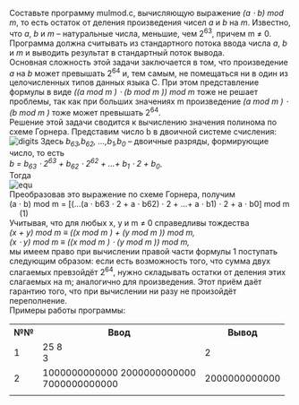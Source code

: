 <p>Составьте программу mulmod.c, вычисляющую выражение <em>(a ⋅ b) mod m</em>, то есть остаток от деления произведения чисел <em>a</em> и <em>b</em> на <em>m</em>. Известно, что <em>a</em>, <em>b</em> и <em>m</em> – натуральные числа, меньшие, чем 2<sup>63</sup>, причем m ≠  0.<br>
Программа должна считывать из стандартного потока ввода числа <em>a</em>, <em>b</em> и <em>m</em> и выводить результат в стандартный поток вывода.<br>
Основная сложность этой задачи заключается в том, что произведение <em>a</em> на <em>b</em> может превышать 2<sup>64</sup> и, тем самым, не помещаться ни в один из целочисленных типов данных языка C. При этом представление формулы в виде <em>((a mod  m ) ⋅ (b mod m )) mod m</em> тоже не решает проблемы, так как при больших значениях m произведение <em>(a mod  m ) ⋅ (b mod m )</em> тоже может превышать 2<sup>64</sup>.<br>
Решение этой задачи сводится к вычислению значения полинома по схеме Горнера. Представим число b в двоичной системе счисления:<br>
<img src="http://195.19.40.181:3386/tasks/iu9/algorithms_and_data_structures.3/clang/mulmod/text/mulmod17x.png" alt="digits">   Здесь <em>b<sub>63</sub>,b<sub>62</sub>, …,b<sub>1</sub>,b<sub>0</sub></em> – двоичные разряды, формирующие число, то есть<br>
<em>b = b<sub>63</sub> ⋅ 2<sup>63</sup> + b<sub>62</sub> ⋅ 2<sup>62</sup> + …+ b<sub>1</sub> ⋅ 2 + b<sub>0</sub></em>.<br>
Тогда<br>
<img src="http://195.19.40.181:3386/tasks/iu9/algorithms_and_data_structures.3/clang/mulmod/text/mulmod17x.png" alt="equ"><br>
Преобразовав это выражение по схеме Горнера, получим<br>
(a ⋅ b) mod  m = [(…(a ⋅ b63 ⋅ 2 + a ⋅ b62) ⋅ 2 + …+ a ⋅ b1) ⋅ 2 + a ⋅ b0] mod m   (1)<br>
Учитывая, что для любых x, y и m ≠  0 справедливы тождества<br>
<em>(x + y) mod  m  ≡ ((x mod  m ) + (y mod m )) mod  m,</em><br>
<em>(x ⋅ y) mod m  ≡ ((x mod  m ) ⋅ (y mod m )) mod m,</em><br>
мы имеем право при вычислении правой части формулы 1 поступать следующим образом: если есть возможность того, что сумма двух слагаемых превзойдёт 2<sup>64</sup>, нужно складывать остатки от деления этих слагаемых на m; аналогично для произведения. Этот приём даёт гарантию того, что при вычислении ни разу не произойдёт переполнение.<br>
Примеры работы программы:<br>
<table>
  <tr>
    <th class="tg-0pky">№№</th>
    <th class="tg-0pky">Ввод</th>
    <th class="tg-0pky">Вывод</th>
  </tr>
  <tr>
    <td class="tg-0pky">1</td>
    <td class="tg-0pky">25 8<br>3</td>
    <td class="tg-0pky">2</td>
  </tr>
  <tr>
    <td class="tg-0pky">2</td>
    <td class="tg-0pky">1000000000000 2000000000000 <br>7000000000000<br></td>
    <td class="tg-0pky">2000000000000</td>
  </tr>
  <tr>
    <td class="tg-0pky"></td>
    <td class="tg-0pky"></td>
    <td class="tg-0pky"></td>
  </tr>
</table>
